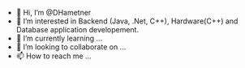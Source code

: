 - 👋 Hi, I’m @DHametner
- 👀 I’m interested in Backend (Java, .Net, C++), Hardware(C++) and Database application developement.
- 🌱 I’m currently learning ...
- 💞️ I’m looking to collaborate on ...
- 📫 How to reach me ...

<!---
DHametner/DHametner is a ✨ special ✨ repository because its `README.md` (this file) appears on your GitHub profile.
You can click the Preview link to take a look at your changes.
--->
